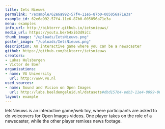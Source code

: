 ```yaml
---
title: Iets Nieuws
permalink: "/example/62e6a992-57f4-11e6-87b0-005056a71e3a"
example_id: 62e6a992-57f4-11e6-87b0-005056a71e3a
menu: examples
info_url: http://biktorrr.github.io/ietsnieuws/
media_url: https://youtu.be/64xi63d9iCc
thumb_image: "/uploads/IetsNieuws.png"
poster_image: "/uploads/IetsNieuws.png"
description: An interactive game where you can be a newscaster
github: https://github.com/biktorrr/ietsnieuws
creators:
- Lukas Hulsbergen
- Victor de Boer
organizations:
- name: VU University
  url: http://www.vu.nl
used_sources:
- name: Sound and Vision on Open Images
  url: http://labs.beeldengeluid.nl/datasets#dbd157b4-edb3-11e4-8099-005056a71e3a
layout: example
---
```


IetsNieuws is an interactive game/web toy, where participants are asked to do voiceovers for Open Images videos. One player takes on the role of a newscaster, while the other player remixes news footage.
